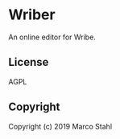 # Wriber

An online editor for Wribe.

## License

AGPL

## Copyright

Copyright (c) 2019 Marco Stahl
